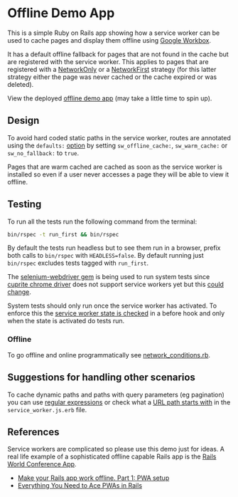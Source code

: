 # Offline Demo App

This is a simple Ruby on Rails app showing how a service worker can be used to cache pages and display them offline using [Google Workbox](https://developer.chrome.com/docs/workbox).

It has a default offline fallback for pages that are not found in the cache but are registered with the service worker. This applies to pages that are registered with a [NetworkOnly](https://developer.chrome.com/docs/workbox/modules/workbox-strategies#network_only) or a [NetworkFirst](https://developer.chrome.com/docs/workbox/modules/workbox-strategies#network_first_network_falling_back_to_cache) strategy (for this latter strategy either the page was never cached or the cache expired or was deleted).

View the deployed [offline demo app](https://offline-demo-app.onrender.com/) (may take a little time to spin up).

## Design

To avoid hard coded static paths in the service worker, routes are annotated using the `defaults:` [option](https://guides.rubyonrails.org/routing.html#defining-default-parameters) by setting `sw_offline_cache:`, `sw_warm_cache:` or `sw_no_fallback:` to `true`.

Pages that are warm cached are cached as soon as the service worker is installed so even if a user never accesses a page they will be able to view it offline.

## Testing

To run all the tests run the following command from the terminal:
```sh
bin/rspec -t run_first && bin/rspec
```

By default the tests run headless but to see them run in a browser, prefix both calls to `bin/rspec` with `HEADLESS=false`. By default running just `bin/rspec` excludes tests tagged with `run_first`.

The [selenium-webdriver gem](https://github.com/SeleniumHQ/selenium/tree/trunk/rb#selenium-webdriver) is being used to run system tests since [cuprite chrome driver](https://github.com/rubycdp/cuprite) does not support service workers yet but this [could change](https://github.com/rubycdp/ferrum/pull/391).

System tests should only run once the service worker has activated. To enforce this the [service worker state is checked](https://github.com/jpawlyn/offline-demo-app/blob/main/spec/support/selenium_setup.rb) in a before hook and only when the state is activated do tests run.

### Offline

To go offline and online programmatically see [network_conditions.rb](https://github.com/jpawlyn/offline-demo-app/blob/main/spec/support/network_conditions.rb).

## Suggestions for handling other scenarios

To cache dynamic paths and paths with query parameters (eg pagination) you can use [regular expressions](https://developer.chrome.com/docs/workbox/modules/workbox-routing#how_to_register_a_regular_expression_route) or check what a [URL path starts with](https://developer.chrome.com/docs/workbox/modules/workbox-strategies#network_first_network_falling_back_to_cache) in the `service_worker.js.erb` file.

## References

Service workers are complicated so please use this demo just for ideas. A real life example of a sophisticated offline capable Rails app is the [Rails World Conference App](https://github.com/TelosLabs/rails-world).

* [Make your Rails app work offline. Part 1: PWA setup](https://alicia-paz.medium.com/make-your-rails-app-work-offline-part-1-pwa-setup-3abff8666194)
* [Everything You Need to Ace PWAs in Rails](https://blog.codeminer42.com/everything-you-need-to-ace-pwas/)

